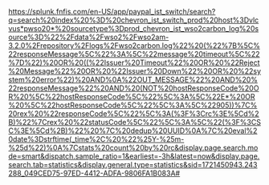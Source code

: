 https://splunk.fnfis.com/en-US/app/paypal_ist_switch/search?q=search%20index%20%3D%20chevron_ist_switch_prod%20host%3Dvlcvus*pwso20*%20sourcetype%3Dprod_chevron_ist_wso2carbon_log%20source%3D%22%2Fdata%2Fwso2%2Fwso2am-3.2.0%2Frepository%2Flogs%2Fwso2carbon.log%22%20(%22%7B%5C%22responseMessage%5C%22%3A%5C%22message%20timeout%5C%22%7D%22)%20OR%20((%22Issuer%20Timeout%22%20OR%20%22Reject%20Message%22%20OR%20%22Issuer%20Down%22%20OR%20%22system%20error%22)%20AND%0A%22OUT_MESSAGE%22%20AND%20%22responseMessage%22%20AND%20(NOT%20hostResponseCode%20OR%20%5C%22hostResponseCode%5C%22%5C%3A%5C%22E*%20OR%20%5C%22hostResponseCode%5C%22%5C%3A%5C%22905))%7C%20rex%20%22responseCode%5C%22%5C%3A(%3F%3Crc%3E%5Cd%2B)%22%7Crex%20%22statusCode%5C%22%5C%3A%5C%22(%3F%3CSC%3E%5Cd%2B)%22%20%7C%20dedup%20UUID%0A%7C%20eval%20date%3Dstrftime(_time%2C%20%22%25Y-%25m-%25d%22)%0A%7Cstats%20count%20by%20rc&display.page.search.mode=smart&dispatch.sample_ratio=1&earliest=-3h&latest=now&display.page.search.tab=statistics&display.general.type=statistics&sid=1721450943.243288_049CED75-97ED-4412-ADFA-9806FA1B083A#
